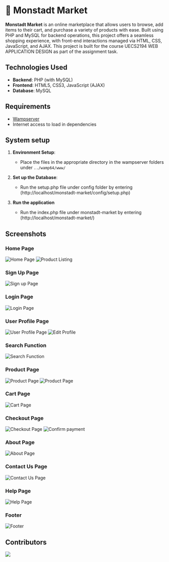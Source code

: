 # 🛒 Monstadt Market
**Monstadt Market** is an online marketplace that allows users to browse, add items to their cart, and purchase a variety of products with ease. Built using PHP and MySQL for backend operations, this project offers a seamless shopping experience, with front-end interactions managed via HTML, CSS, JavaScript, and AJAX. This project is built for the course UECS2194 WEB APPLICATION DESIGN as part of the assignment task.

## Technologies Used
- **Backend**: PHP (with MySQL)
- **Frontend**: HTML5, CSS3, JavaScript (AJAX)
- **Database**: MySQL

## Requirements
- [Wampserver](https://wampserver.aviatechno.net/)
- Internet access to load in dependencies

## System setup
1. **Environment Setup**:
   - Place the files in the appropriate directory in the wampserver folders under `../wamp64/www/`

2. **Set up the Database**:
   - Run the setup.php file under config folder by entering (http://localhost/monstadt-market/config/setup.php)

3. **Run the application**
   - Run the index.php file under monstadt-market by entering (http://localhost/monstadt-market/)

## Screenshots

### Home Page
![Home Page](screenshots/homepage1.gif)
![Product Listing](screenshots/homepage2.gif)

### Sign Up Page
![Sign up Page](screenshots/signup.png)

### Login Page
![Login Page](screenshots/login.png)

### User Profile Page
![User Profile Page](screenshots/profile.gif)
![Edit Profile](screenshots/editprofile.png)

### Search Function
![Search Function](screenshots/search.gif)

### Product Page
![Product Page](screenshots/product1.png)
![Product Page](screenshots/product2.png)

### Cart Page
![Cart Page](screenshots/cartpage.gif)

### Checkout Page
![Checkout Page](screenshots/checkout.gif)
![Confirm payment](screenshots/payment.png)

### About Page
![About Page](screenshots/about.gif)

### Contact Us Page
![Contact Us Page](screenshots/contact.gif)

### Help Page
![Help Page](screenshots/help.png)

### Footer
![Footer](screenshots/footer.png)

## Contributors
[![](https://contrib.rocks/image?repo=sodiumchloridy/monstadt-market)](https://github.com/sodiumchloridy/monstadt-market/graphs/contributors)
